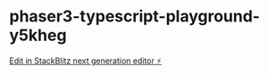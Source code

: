 # phaser3-typescript-playground-y5kheg

[Edit in StackBlitz next generation editor ⚡️](https://stackblitz.com/~/github.com/naamchan/phaser3-typescript-playground-y5kheg)